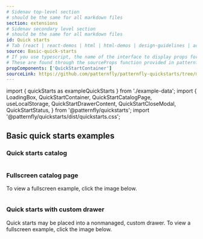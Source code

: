 ```yaml
---
# Sidenav top-level section
# should be the same for all markdown files
section: extensions
# Sidenav secondary level section
# should be the same for all markdown files
id: Quick starts
# Tab (react | react-demos | html | html-demos | design-guidelines | accessibility)
source: Basic-quick-starts
# If you use typescript, the name of the interface to display props for
# These are found through the sourceProps function provided in patternfly-docs.source.js
propComponents: ['QuickStartContainer']
sourceLink: https://github.com/patternfly/patternfly-quickstarts/tree/main/packages/module/patternfly-docs/content/extensions/quick-starts/examples/basic.md
---
```


import { quickStarts as exampleQuickStarts } from './example-data';
import { LoadingBox, QuickStartContainer, QuickStartCatalogPage, useLocalStorage, QuickStartDrawerContent, QuickStartCloseModal, QuickStartStatus, } from '@patternfly/quickstarts';
import '@patternfly/quickstarts/dist/quickstarts.css';

## Basic quick starts examples

### Quick starts catalog

```js file="./Basic.jsx"

```

### Fullscreen catalog page

To view a fullscreen example, click the image below.

```js file="./Basic.jsx" isFullscreen

```

### Quick starts with custom drawer

Quick starts may be placed into a nonmanaged, custom drawer. To view a fullscreen example, click the image below.

```js file="./WithCustomDrawer.jsx" isFullscreen

```
